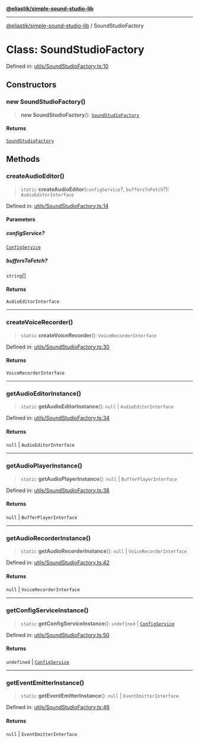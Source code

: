 [**@eliastik/simple-sound-studio-lib**](../README.md)

***

[@eliastik/simple-sound-studio-lib](../globals.md) / SoundStudioFactory

# Class: SoundStudioFactory

Defined in: [utils/SoundStudioFactory.ts:10](https://github.com/Eliastik/simple-sound-studio-lib/blob/4c259d6f225306533b6d6acc4801cf91fccfe063/lib/utils/SoundStudioFactory.ts#L10)

## Constructors

### new SoundStudioFactory()

> **new SoundStudioFactory**(): [`SoundStudioFactory`](SoundStudioFactory.md)

#### Returns

[`SoundStudioFactory`](SoundStudioFactory.md)

## Methods

### createAudioEditor()

> `static` **createAudioEditor**(`configService`?, `buffersToFetch`?): `AudioEditorInterface`

Defined in: [utils/SoundStudioFactory.ts:14](https://github.com/Eliastik/simple-sound-studio-lib/blob/4c259d6f225306533b6d6acc4801cf91fccfe063/lib/utils/SoundStudioFactory.ts#L14)

#### Parameters

##### configService?

[`ConfigService`](../interfaces/ConfigService.md)

##### buffersToFetch?

`string`[]

#### Returns

`AudioEditorInterface`

***

### createVoiceRecorder()

> `static` **createVoiceRecorder**(): `VoiceRecorderInterface`

Defined in: [utils/SoundStudioFactory.ts:30](https://github.com/Eliastik/simple-sound-studio-lib/blob/4c259d6f225306533b6d6acc4801cf91fccfe063/lib/utils/SoundStudioFactory.ts#L30)

#### Returns

`VoiceRecorderInterface`

***

### getAudioEditorInstance()

> `static` **getAudioEditorInstance**(): `null` \| `AudioEditorInterface`

Defined in: [utils/SoundStudioFactory.ts:34](https://github.com/Eliastik/simple-sound-studio-lib/blob/4c259d6f225306533b6d6acc4801cf91fccfe063/lib/utils/SoundStudioFactory.ts#L34)

#### Returns

`null` \| `AudioEditorInterface`

***

### getAudioPlayerInstance()

> `static` **getAudioPlayerInstance**(): `null` \| `BufferPlayerInterface`

Defined in: [utils/SoundStudioFactory.ts:38](https://github.com/Eliastik/simple-sound-studio-lib/blob/4c259d6f225306533b6d6acc4801cf91fccfe063/lib/utils/SoundStudioFactory.ts#L38)

#### Returns

`null` \| `BufferPlayerInterface`

***

### getAudioRecorderInstance()

> `static` **getAudioRecorderInstance**(): `null` \| `VoiceRecorderInterface`

Defined in: [utils/SoundStudioFactory.ts:42](https://github.com/Eliastik/simple-sound-studio-lib/blob/4c259d6f225306533b6d6acc4801cf91fccfe063/lib/utils/SoundStudioFactory.ts#L42)

#### Returns

`null` \| `VoiceRecorderInterface`

***

### getConfigServiceInstance()

> `static` **getConfigServiceInstance**(): `undefined` \| [`ConfigService`](../interfaces/ConfigService.md)

Defined in: [utils/SoundStudioFactory.ts:50](https://github.com/Eliastik/simple-sound-studio-lib/blob/4c259d6f225306533b6d6acc4801cf91fccfe063/lib/utils/SoundStudioFactory.ts#L50)

#### Returns

`undefined` \| [`ConfigService`](../interfaces/ConfigService.md)

***

### getEventEmitterInstance()

> `static` **getEventEmitterInstance**(): `null` \| `EventEmitterInterface`

Defined in: [utils/SoundStudioFactory.ts:46](https://github.com/Eliastik/simple-sound-studio-lib/blob/4c259d6f225306533b6d6acc4801cf91fccfe063/lib/utils/SoundStudioFactory.ts#L46)

#### Returns

`null` \| `EventEmitterInterface`
